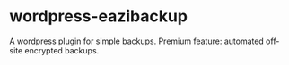 # wordpress-eazibackup
A wordpress plugin for simple backups. Premium feature: automated off-site encrypted backups.
